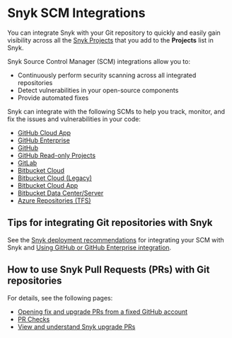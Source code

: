 # Snyk SCM Integrations

You can integrate Snyk with your Git repository to quickly and easily gain visibility across all the [Snyk Projects](https://docs.snyk.io/introducing-snyk/introduction-to-snyk-projects) that you add to the **Projects** list in Snyk.

Snyk Source Control Manager (SCM) integrations allow you to:

* Continuously perform security scanning across all integrated repositories
* Detect vulnerabilities in your open-source components
* Provide automated fixes

Snyk can integrate with the following SCMs to help you track, monitor, and fix the issues and vulnerabilities in your code:

* [GitHub Cloud App](snyk-github-cloud-app.md)
* [GitHub Enterprise](snyk-github-enterprise-integration.md)
* [GitHub](snyk-github-integration.md)
* [GitHub Read-only Projects](snyk-github-read-only-projects.md)
* [GitLab](snyk-gitlab-integration.md)
* [Bitbucket Cloud](snyk-bitbucket-cloud-integration.md)
* [Bitbucket Cloud (Legacy)](migrate-a-bitbucket-cloud-personal-access-token.md)
* [Bitbucket Cloud App](snyk-bitbucket-cloud-app-integration.md)
* [Bitbucket Data Center/Server](snyk-bitbucket-data-center-server-integration.md)
* [Azure Repositories (TFS)](snyk-azure-repositories-tfs-integration.md)

## Tips for integrating Git repositories with Snyk

See the [Snyk deployment recommendations](introduction-to-git-repository-integrations/deployment-recommendations-for-scm-integrations.md) for integrating your SCM with Snyk and [Using GitHub or GitHub Enterprise integration](introduction-to-git-repository-integrations/using-github-or-github-enterprise-integration.md).

## How to use Snyk Pull Requests (PRs) with Git repositories

For details, see the following pages:

* [Opening fix and upgrade PRs from a fixed GitHub account](../../integrate-with-snyk/git-repositories-scms-integrations-with-snyk/introduction-to-git-repository-integrations/opening-fix-and-upgrade-pull-requests-from-a-fixed-github-account.md)
* [PR Checks](../../scan-with-snyk/pull-requests/pull-request-checks/)
* [View and understand Snyk upgrade PRs](../../integrate-with-snyk/git-repositories-scms-integrations-with-snyk/introduction-to-git-repository-integrations/view-and-understand-snyk-upgrade-pull-requests.md)
